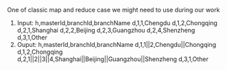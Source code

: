 One of classic map and reduce case we might need to use during our work
1. Input:
h,masterId,branchId,branchName
d,1,1,Chengdu
d,1,2,Chongqing
d,2,1,Shanghai
d,2,2,Beijing
d,2,3,Guangzhou
d,2,4,Shenzheng
d,3,1,Other
2. Ouput:
h,masterId,branchId,branchName
d,1,1||2,Chengdu||Chongqing
d,1,2,Chongqing
d,2,1||2||3||4,Shanghai||Beijing||Guangzhou||Shenzheng
d,3,1,Other